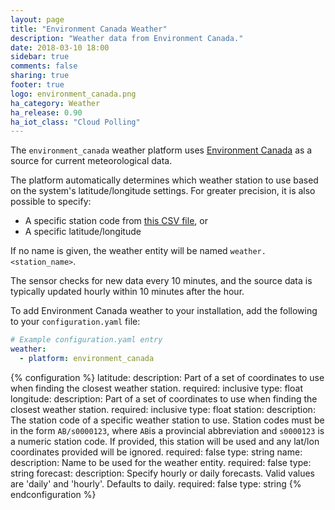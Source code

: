 ```yaml
---
layout: page
title: "Environment Canada Weather"
description: "Weather data from Environment Canada."
date: 2018-03-10 18:00
sidebar: true
comments: false
sharing: true
footer: true
logo: environment_canada.png
ha_category: Weather
ha_release: 0.90
ha_iot_class: "Cloud Polling"
---
```


The `environment_canada` weather platform uses [Environment Canada](https://weather.gc.ca/mainmenu/weather_menu_e.html) as a source for current meteorological data.

The platform automatically determines which weather station to use based on the system's latitude/longitude settings. For greater precision, it is also possible to specify:
  - A specific station code from [this CSV file](http://dd.weatheroffice.ec.gc.ca/citypage_weather/docs/site_list_towns_en.csv), or
  - A specific latitude/longitude

If no name is given, the weather entity will be named `weather.<station_name>`.

The sensor checks for new data every 10 minutes, and the source data is typically updated hourly within 10 minutes after the hour.

To add Environment Canada weather to your installation, add the following to your `configuration.yaml` file:

```yaml
# Example configuration.yaml entry
weather:
  - platform: environment_canada
```

{% configuration %}
latitude:
  description: Part of a set of coordinates to use when finding the closest weather station.
  required: inclusive
  type: float
longitude:
  description: Part of a set of coordinates to use when finding the closest weather station.
  required: inclusive
  type: float
station: 
  description: The station code of a specific weather station to use. Station codes must be in the form `AB/s0000123`, where `AB`is a provincial abbreviation and `s0000123` is a numeric station code. If provided, this station will be used and any lat/lon coordinates provided will be ignored. 
  required: false
  type: string
name:
  description: Name to be used for the weather entity.
  required: false
  type: string
forecast:
  description: Specify hourly or daily forecasts. Valid values are 'daily' and 'hourly'. Defaults to daily.
  required: false
  type: string
{% endconfiguration %}